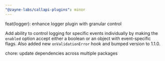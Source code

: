 ```yaml
---
"@zayne-labs/callapi-plugins": minor
---
```


feat(logger): enhance logger plugin with granular control

Add ability to control logging for specific events individually by making the `enabled` option accept either a boolean or an object with event-specific flags. Also added new `onValidationError` hook and bumped version to 1.1.0.

chore: update dependencies across multiple packages
